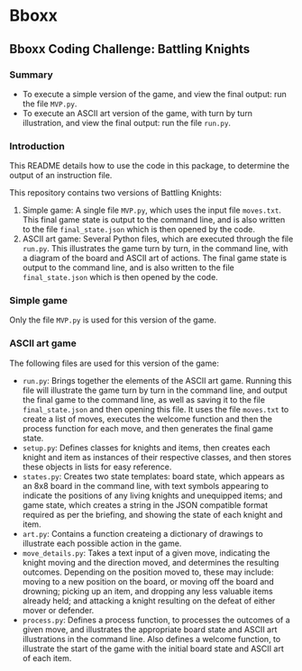 # Bboxx

## Bboxx Coding Challenge: Battling Knights

### Summary

* To execute a simple version of the game, and view the final output: run the file `MVP.py`.
* To execute an ASCII art version of the game, with turn by turn illustration, and view the final output: run the file `run.py`.

### Introduction

This README details how to use the code in this package, to determine the output of an instruction file.

This repository contains two versions of Battling Knights:
1. Simple game: A single file `MVP.py`, which uses the input file `moves.txt`. This final game state is output to the command line, and is also written to the file `final_state.json` which is then opened by the code.
2. ASCII art game: Several Python files, which are executed through the file `run.py`. This illustrates the game turn by turn, in the command line, with a diagram of the board and ASCII art of actions. The final game state is output to the command line, and is also written to the file `final_state.json` which is then opened by the code.

### Simple game

Only the file `MVP.py` is used for this version of the game.

### ASCII art game

The following files are used for this version of the game:
* `run.py`: Brings together the elements of the ASCII art game. Running this file will illustrate the game turn by turn in the command line, and output the final game to the command line, as well as saving it to the file `final_state.json` and then opening this file. It uses the file `moves.txt` to create a list of moves, executes the welcome function and then the process function for each move, and then generates the final game state.
* `setup.py`: Defines classes for knights and items, then creates each knight and item as instances of their respective classes, and then stores these objects in lists for easy reference.
* `states.py`: Creates two state templates: board state, which appears as an 8x8 board in the command line, with text symbols appearing to indicate the positions of any living knights and unequipped items; and game state, which creates a string in the JSON compatible format required as per the briefing, and showing the state of each knight and item.
* `art.py`: Contains a function createing a dictionary of drawings to illustrate each possible action in the game.
* `move_details.py`: Takes a text input of a given move, indicating the knight moving and the direction moved, and determines the resulting outcomes. Depending on the position moved to, these may include: moving to a new position on the board, or moving off the board and drowning; picking up an item, and dropping any less valuable items already held; and attacking a knight resulting on the defeat of either mover or defender.
* `process.py`: Defines a process function, to processes the outcomes of a given move, and illustrates the appropriate board state and ASCII art illustrations in the command line. Also defines a welcome function, to illustrate the start of the game with the initial board state and ASCII art of each item.
